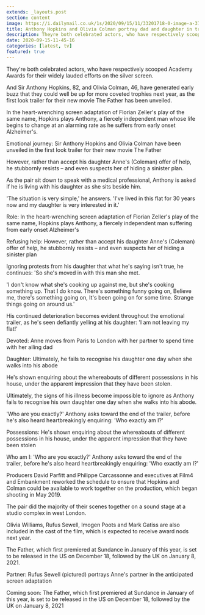 ```yaml
---
extends: _layouts.post
section: content
image: https://i.dailymail.co.uk/1s/2020/09/15/11/33201718-0-image-a-37_1600166289322.jpg 
title: Anthony Hopkins and Olivia Colman portray dad and daughter in trailer for The Father 
description: Theyre both celebrated actors, who have respectively scooped Academy Awards for their widely lauded efforts on the silver screen. 
date: 2020-09-15-11-45-16 
categories: [latest, tv] 
featured: true 
--- 
```

They're both celebrated actors, who have respectively scooped Academy Awards for their widely lauded efforts on the silver screen.

And Sir Anthony Hopkins, 82, and Olivia Colman, 46, have generated early buzz that they could well be up for more coveted trophies next year, as the first look trailer for their new movie The Father has been unveiled.

In the heart-wrenching screen adaptation of Florian Zeller's play of the same name, Hopkins plays Anthony, a fiercely independent man whose life begins to change at an alarming rate as he suffers from early onset Alzheimer's.

Emotional journey: Sir Anthony Hopkins and Olivia Colman have been unveiled in the first look trailer for their new movie The Father

However, rather than accept his daughter Anne's (Coleman) offer of help, he stubbornly resists – and even suspects her of hiding a sinister plan.

As the pair sit down to speak with a medical professional, Anthony is asked if he is living with his daughter as she sits beside him.

'The situation is very simple,' he answers. 'I've lived in this flat for 30 years now and my daughter is very interested in it.'

Role: In the heart-wrenching screen adaptation of Florian Zeller's play of the same name, Hopkins plays Anthony, a fiercely independent man suffering from early onset Alzheimer's

Refusing help: However, rather than accept his daughter Anne's (Coleman) offer of help, he stubbornly resists – and even suspects her of hiding a sinister plan

Ignoring protests from his daughter that what he's saying isn't true, he continues: 'So she's moved in with this man she met.

'I don't know what she's cooking up against me, but she's cooking something up. That I do know. There's something funny going on, Believe me, there's something going on, It's been going on for some time. Strange things going on around us.'

His continued deterioration becomes evident throughout the emotional trailer, as he's seen defiantly yelling at his daughter: 'I am not leaving my flat!'

Devoted: Anne moves from Paris to London with her partner to spend time with her ailing dad

Daughter: Ultimately, he fails to recognise his daughter one day when she walks into his abode 

He's shown enquiring about the whereabouts of different possessions in his house, under the apparent impression that they have been stolen. 

Ultimately, the signs of his illness become impossible to ignore as Anthony fails to recognise his own daughter one day when she walks into his abode.

'Who are you exactly?' Anthony asks toward the end of the trailer, before he's also heard heartbreakingly enquiring: 'Who exactly am I?'

Possessions: He's shown enquiring about the whereabouts of different possessions in his house, under the apparent impression that they have been stolen

Who am I: 'Who are you exactly?' Anthony asks toward the end of the trailer, before he's also heard heartbreakingly enquiring: 'Who exactly am I?'

Producers David Parfitt and Philippe Carcassonne and executives at Film4 and Embankment reworked the schedule to ensure that Hopkins and Colman could be available to work together on the production, which began shooting in May 2019.

The pair did the majority of their scenes together on a sound stage at a studio complex in west London. 

Olivia Williams, Rufus Sewell, Imogen Poots and Mark Gatiss are also included in the cast of the film, which is expected to receive award nods next year.

The Father, which first premiered at Sundance in January of this year, is set to be released in the US on December 18, followed by the UK on January 8, 2021.  

Partner: Rufus Sewell (pictured) portrays Anne's partner in the anticipated screen adaptation

Coming soon: The Father, which first premiered at Sundance in January of this year, is set to be released in the US on December 18, followed by the UK on January 8, 2021

